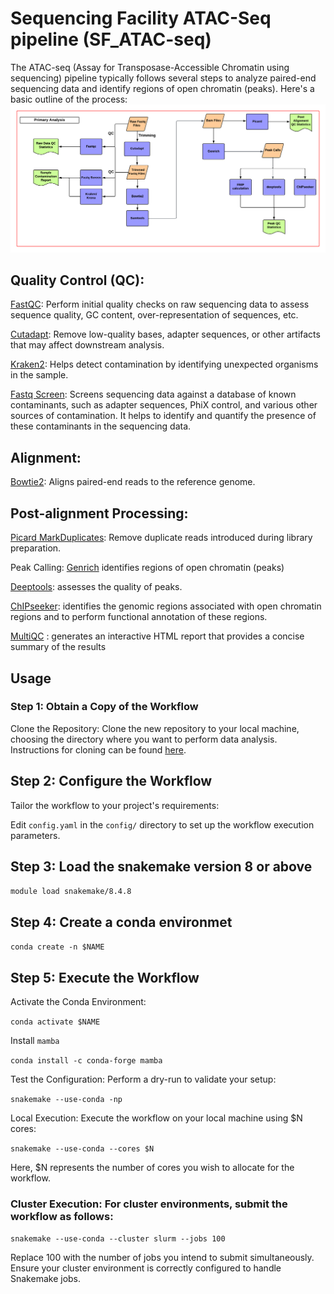 # Sequencing Facility ATAC-Seq pipeline (SF_ATAC-seq)

The ATAC-seq (Assay for Transposase-Accessible Chromatin using sequencing) pipeline typically follows several steps to analyze paired-end sequencing data and identify regions of open chromatin (peaks). Here's a basic outline of the process:
![SF_ATAC-seq](https://github.com/CCRSF-IFX/SF_ATAC-seq/blob/main/resource/ATAC-Seq.png)

## Quality Control (QC):

[FastQC](https://www.bioinformatics.babraham.ac.uk/projects/fastqc/): Perform initial quality checks on raw sequencing data to assess sequence quality, GC content, over-representation of sequences, etc.

[Cutadapt](https://cutadapt.readthedocs.io/en/stable/): Remove low-quality bases, adapter sequences, or other artifacts that may affect downstream analysis.

[Kraken2](https://ccb.jhu.edu/software/kraken2/): Helps detect contamination by identifying unexpected organisms in the sample.

[Fastq Screen](https://www.bioinformatics.babraham.ac.uk/projects/fastq_screen/): Screens sequencing data against a database of known contaminants, such as adapter sequences, PhiX control, and various other sources of contamination. It helps to identify and quantify the presence of these contaminants in the sequencing data.

## Alignment:

[Bowtie2](https://bowtie-bio.sourceforge.net/bowtie2/index.shtml): Aligns paired-end reads to the reference genome.

## Post-alignment Processing:

[Picard MarkDuplicates](https://gatk.broadinstitute.org/hc/en-us/articles/360037052812-MarkDuplicates-Picard): Remove duplicate reads introduced during library preparation. 

Peak Calling: [Genrich](https://github.com/jsh58/Genrich) identifies regions of open chromatin (peaks) 

[Deeptools](https://deeptools.readthedocs.io/en/develop/): assesses the quality of peaks.

[ChIPseeker](https://bioconductor.org/packages/release/bioc/html/ChIPseeker.html): identifies the genomic regions associated with open chromatin regions and to perform functional annotation of these regions.

[MultiQC](https://multiqc.info/) : generates an interactive HTML report that provides a concise summary of the results

## Usage

### Step 1: Obtain a Copy of the Workflow

Clone the Repository: Clone the new repository to your local machine, choosing the directory where you want to perform data analysis. Instructions for cloning can be found [here](https://docs.github.com/en/repositories/creating-and-managing-repositories/cloning-a-repository).

## Step 2: Configure the Workflow

Tailor the workflow to your project's requirements:

Edit `config.yaml` in the `config/` directory to set up the workflow execution parameters.
## Step 3: Load the snakemake version 8 or above

`module load snakemake/8.4.8`

## Step 4: Create a conda environmet

`conda create -n $NAME`

## Step 5: Execute the Workflow

Activate the Conda Environment:

`conda activate $NAME`

Install `mamba`

`conda install -c conda-forge mamba`

Test the Configuration: Perform a dry-run to validate your setup:

`snakemake --use-conda -np`

Local Execution: Execute the workflow on your local machine using $N cores:

`snakemake --use-conda --cores $N`

Here, $N represents the number of cores you wish to allocate for the workflow.

### Cluster Execution: For cluster environments, submit the workflow as follows:

`snakemake --use-conda --cluster slurm --jobs 100`

Replace 100 with the number of jobs you intend to submit simultaneously. Ensure your cluster environment is correctly configured to handle Snakemake jobs.


